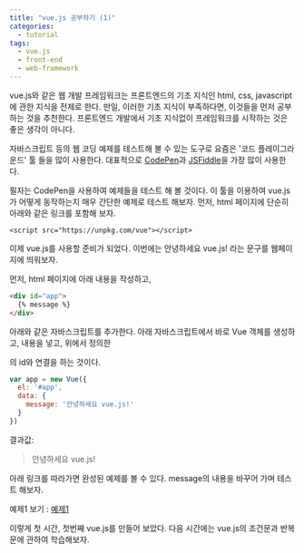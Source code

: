 ```yaml
---
title: "vue.js 공부하기 (1)"
categories:
  - tutorial
tags:
  - vue.js
  - front-end
  - web-framework
---
```


vue.js와 같은 웹 개발 프레임워크는 프론트엔드의 기초 지식인 html, css, javascript에 관한 지식을 전제로 한다. 
만일, 이러한 기초 지식이 부족하다면, 이것들을 먼저 공부하는 것을 추천한다. 프론트엔드 개발에서 기초 지식없이
프레임워크를 시작하는 것은 좋은 생각이 아니다.

자바스크립트 등의 웹 코딩 예제를 테스트해 볼 수 있는 도구로 요즘은 '코드 플레이그라운드' 툴 들을 많이 사용한다.
대표적으로 [CodePen]과 [JSFiddle]을 가장 많이 사용한다.

필자는 CodePen을 사용하여 예제들을 테스트 해 볼 것이다. 이 툴을 이용하여 vue.js가 어떻게 동작하는지 매우 간단한 예제로 테스트 해보자.
먼저, html 페이지에 단순히 아래와 같은 링크를 포함해 보자.

```
<script src="https://unpkg.com/vue"></script>
```

이제 vue.js를 사용할 준비가 되었다.
이번에는 안녕하세요 vue.js! 라는 문구를 웹페이지에 띄워보자.

먼저, html 페이지에 아래 내용을 작성하고,
```html
<div id="app">
  {% message %}
</div>
```

아래와 같은 자바스크립트를 추가한다. 아래 자바스크립트에서 바로 Vue 객체를 생성하고, 내용을 넣고, 위에서 정의한 <div>의 id와 연결을 하는 것이다.

```js
var app = new Vue({
  el: '#app',
  data: {
    message: '안녕하세요 vue.js!'
  }
})
```

결과값:
> 안녕하세요 vue.js!

아래 링크를 따라가면 완성된 예제를 볼 수 있다. message의 내용을 바꾸어 가며 테스트 해보자.

예제1 보기 : [예제1]

이렇게 첫 시간, 첫번째 vue.js를 만들어 보았다.
다음 시간에는 vue.js의 조건문과 반복문에 관하여 학습해보자.


[예제1]: https://codepen.io/joanpark-the-decoder/pen/rNBLjMg
[CodePen]: http://codepen.io
[JSFiddle]: https://jsfiddle.net
